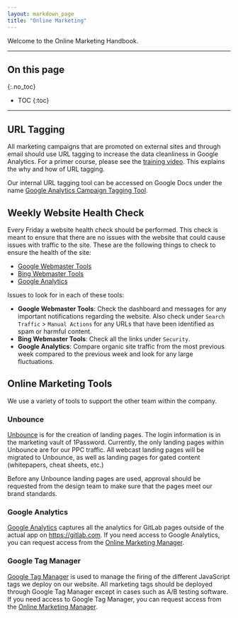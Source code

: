 ```yaml
---
layout: markdown_page
title: "Online Marketing"
---
```

Welcome to the Online Marketing Handbook.

----

## On this page
{:.no_toc}

- TOC
{:toc}

----

## URL Tagging

All marketing campaigns that are promoted on external sites and through email should use URL tagging to increase the data cleanliness in Google Analytics. For a primer course, please see the [training video](https://drive.google.com/a/gitlab.com/file/d/0B1_ZzeTfG3XYNWVqOC11NWpKWjA/view?usp=sharing). This explains the why and how of URL tagging.

Our internal URL tagging tool can be accessed on Google Docs under the name [Google Analytics Campaign Tagging Tool](https://docs.google.com/a/gitlab.com/spreadsheets/d/12jm8q13e3-JNDbJ5-DBJbSAGprLamrilWIBka875gDI/edit?usp=sharing).

## Weekly Website Health Check

Every Friday a website health check should be performed. This check is meant to ensure that there are no issues with the website that could cause issues with traffic to the site. These are the following things to check to ensure the health of the site:

* [Google Webmaster Tools](https://www.google.com/webmasters/tools/)
* [Bing Webmaster Tools](http://www.bing.com/toolbox/webmaster)
* [Google Analytics](https://analytics.google.com/analytics/web/)

Issues to look for in each of these tools:

* **Google Webmaster Tools**: Check the dashboard and messages for any important notifications regarding the website. Also check under `Search Traffic` > `Manual Actions` for any URLs that have been identified as spam or harmful content.
* **Bing Webmaster Tools**: Check all the links under `Security`.
* **Google Analytics**: Compare organic site traffic from the most previous week compared to the previous week and look for any large fluctuations.

## Online Marketing Tools

We use a variety of tools to support the other team within the company.

### Unbounce

[Unbounce](http://unbounce.com/) is for the creation of landing pages. The login information is in the marketing vault of 1Password. Currently, the only landing pages within Unbounce are for our PPC traffic. All webcast landing pages will be migrated to Unbounce, as well as landing pages for gated content (whitepapers, cheat sheets, etc.)

Before any Unbounce landing pages are used, approval should be requested from the design team to make sure that the pages meet our brand standards.

### Google Analytics

[Google Analytics](https://www.google.com/analytics/) captures all the analytics for GitLab pages outside of the actual app on https://gitlab.com. If you need access to Google Analytics, you can request access from the [Online Marketing Manager](https://about.gitlab.com/jobs/online-marketing-manager/).

### Google Tag Manager

[Google Tag Manager](https://www.google.com/analytics/tag-manager/) is used to manage the firing of the different JavaScript tags we deploy on our website. All marketing tags should be deployed through Google Tag Manager except in cases such as A/B testing software. If you need access to Google Tag Manager, you can request access from the [Online Marketing Manager](https://about.gitlab.com/jobs/online-marketing-manager/).
